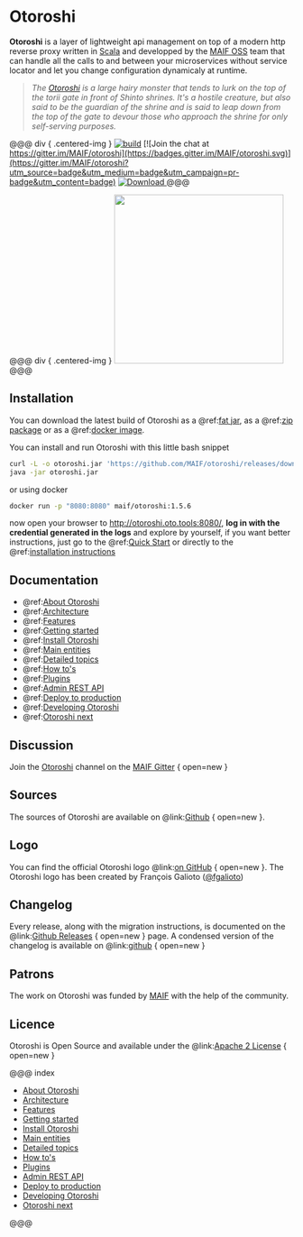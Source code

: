 # Otoroshi

**Otoroshi** is a layer of lightweight api management on top of a modern http reverse proxy written in <a href="https://www.scala-lang.org/" target="_blank">Scala</a> and developped by the <a href="https://maif.github.io" target="_blank">MAIF OSS</a> team that can handle all the calls to and between your microservices without service locator and let you change configuration dynamicaly at runtime.


> *The <a href="https://en.wikipedia.org/wiki/Gazu_Hyakki_Yagy%C5%8D#/media/File:SekienOtoroshi.jpg" target="blank">Otoroshi</a> is a large hairy monster that tends to lurk on the top of the torii gate in front of Shinto shrines. It's a hostile creature, but also said to be the guardian of the shrine and is said to leap down from the top of the gate to devour those who approach the shrine for only self-serving purposes.*

@@@ div { .centered-img }
[![build](https://github.com/MAIF/otoroshi/actions/workflows/server_build_and_test.yaml/badge.svg)](https://github.com/MAIF/otoroshi/actions/workflows/server_build_and_test.yaml) [![Join the chat at https://gitter.im/MAIF/otoroshi](https://badges.gitter.im/MAIF/otoroshi.svg)](https://gitter.im/MAIF/otoroshi?utm_source=badge&utm_medium=badge&utm_campaign=pr-badge&utm_content=badge) [ ![Download](https://img.shields.io/github/release/MAIF/otoroshi.svg) ](hhttps://github.com/MAIF/otoroshi/releases/download/v1.5.6/otoroshi.jar)
@@@

@@@ div { .centered-img }
<img src="https://github.com/MAIF/otoroshi/raw/master/resources/otoroshi-logo.png" width="300"></img>
@@@

## Installation

You can download the latest build of Otoroshi as a @ref:[fat jar](./install/get-otoroshi.md#from-jar-file), as a @ref:[zip package](./install/get-otoroshi.md#from-zip) or as a @ref:[docker image](./install/get-otoroshi.md#from-docker).

You can install and run Otoroshi with this little bash snippet

```sh
curl -L -o otoroshi.jar 'https://github.com/MAIF/otoroshi/releases/download/v1.5.6/otoroshi.jar'
java -jar otoroshi.jar
```

or using docker

```sh
docker run -p "8080:8080" maif/otoroshi:1.5.6
```

now open your browser to <a href="http://otoroshi.oto.tools:8080/" target="_blank">http://otoroshi.oto.tools:8080/</a>, **log in with the credential generated in the logs** and explore by yourself, if you want better instructions, just go to the @ref:[Quick Start](./getting-started.md) or directly to the @ref:[installation instructions](./install/get-otoroshi.md)

## Documentation

* @ref:[About Otoroshi](./about.md)
* @ref:[Architecture](./architecture.md)
* @ref:[Features](./features.md)
* @ref:[Getting started](./getting-started.md)
* @ref:[Install Otoroshi](./install/index.md)
* @ref:[Main entities](./entities/index.md)
* @ref:[Detailed topics](./topics/index.md)
* @ref:[How to's](./how-to-s/index.md)
* @ref:[Plugins](./plugins/index.md)
* @ref:[Admin REST API](./api.md)
* @ref:[Deploy to production](./deploy/index.md)
* @ref:[Developing Otoroshi](./dev.md)
* @ref:[Otoroshi next](./next/index.md)

## Discussion

Join the [Otoroshi](https://gitter.im/MAIF/otoroshi) channel on the [MAIF Gitter](https://gitter.im/MAIF) { open=new }

## Sources

The sources of Otoroshi are available on @link:[Github](https://github.com/MAIF/otoroshi) { open=new }.

## Logo

You can find the official Otoroshi logo @link:[on GitHub](https://github.com/MAIF/otoroshi/blob/master/resources/otoroshi-logo.png) { open=new }. The Otoroshi logo has been created by François Galioto ([@fgalioto](https://twitter.com/fgalioto))

## Changelog

Every release, along with the migration instructions, is documented on the @link:[Github Releases](https://github.com/MAIF/otoroshi/releases) { open=new } page. A condensed version of the changelog is available on @link:[github](https://github.com/MAIF/otoroshi/blob/master/CHANGELOG.md) { open=new }

## Patrons

The work on Otoroshi was funded by <a href="https://www.maif.fr/" target="_blank">MAIF</a> with the help of the community.

## Licence

Otoroshi is Open Source and available under the @link:[Apache 2 License](https://opensource.org/licenses/Apache-2.0)  { open=new }

@@@ index

* [About Otoroshi](./about.md)
* [Architecture](./architecture.md)
* [Features](./features.md)
* [Getting started](./getting-started.md)
* [Install Otoroshi](./install/index.md)
* [Main entities](./entities/index.md)
* [Detailed topics](./topics/index.md)
* [How to's](./how-to-s/index.md)
* [Plugins](./plugins/index.md)
* [Admin REST API](./api.md)
* [Deploy to production](./deploy/index.md)
* [Developing Otoroshi](./dev.md)
* [Otoroshi next](./next/index.md)

@@@

